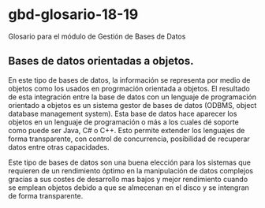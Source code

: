 # gbd-glosario-18-19
Glosario para el módulo de Gestión de Bases de Datos

## Bases de datos orientadas a objetos.

En este tipo de bases de datos, la información se representa por medio de objetos como los usados en progrmación orientada a objetos. El resultado de esta integración entre la base de datos con un lenguaje de programación orientado a objetos es un sistema gestor de bases de datos (ODBMS, object database management system). Esta base de datos hace aparecer los objetos en un lenguaje de programación o más a los cuales dé soporte como puede ser Java, C# o C++. Esto permite extender los lenguajes de forma transparente, con control de concurrencia, posibilidad de recuperar datos entre otras capacidades.

Este tipo de bases de datos son una buena elección para los sistemas que requieren de un rendimiento óptimo en la manipulación de datos complejos gracias a sus costes de desarrollo mas bajos y mejor rendimiento cuando se emplean objetos debido a que se almecenan en el disco y se intengran de forma transparente.
